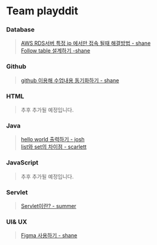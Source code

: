 # Team playddit

### Database
>[AWS RDS서버 특정 ip 에서만 접속 될때 해결방법 - shane](shane/aws_security/aws_security.md)   
>[Follow table 설계하기 -shane](shane/follow_table/follow_table.md)

### Github
>[github 이용해 수업내용 동기화하기 - shane](shane/github/github.md)<br/>

### HTML
>추후 추가될 예정입니다.

### Java
>[hello world 출력하기 - josh](josh/hello_world/helloworld.md)    
>[list와 set의 차이점 - scarlett](scarlett/notion/HIGH.md)<br/>

### JavaScript
>추후 추가될 예정입니다.

### Servlet
>[Servlet이란? - summer](summer/servlet/Servlet.md)<br/>

### UI& UX
>[Figma 사용하기 - shane](shane/figma/figma.md)<br>